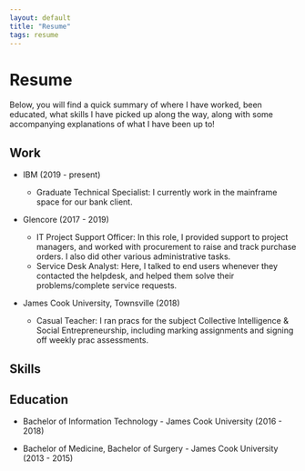 ```yaml
---
layout: default
title: "Resume"
tags: resume
---
```


# Resume

Below, you will find a quick summary of where I have worked, been educated, what skills I have picked up along the way, along with some accompanying explanations of what I have been up to!

## Work

- IBM (2019 - present)
    - Graduate Technical Specialist: I currently work in the mainframe space for our bank client. 

- Glencore (2017 - 2019)
    - IT Project Support Officer: In this role, I provided support to project managers, and worked with procurement to raise and track purchase orders. I also did other various administrative tasks.
    - Service Desk Analyst: Here, I talked to end users whenever they contacted the helpdesk, and helped them solve their problems/complete service requests.

- James Cook University, Townsville (2018)
    - Casual Teacher: I ran pracs for the subject Collective Intelligence & Social Entrepreneurship, including marking assignments and signing off weekly prac assessments.

## Skills

## Education

- Bachelor of Information Technology - James Cook University (2016 - 2018)

- Bachelor of Medicine, Bachelor of Surgery - James Cook University (2013 - 2015)





